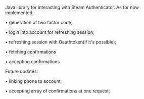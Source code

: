 Java library for interacting with Steam Authenticator.
As for now implemented:

• generation of two factor code;

• login into account for refreshing session;

• refreshing session with Oauthtoken(if it's possible);

• fetching confirmations

• accepting confirmations

Future updates:

• linking phone to account;

• accepting array of confirmations at one request;
